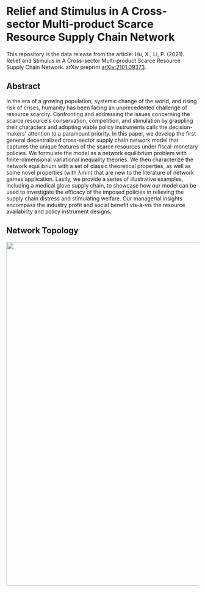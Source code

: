 # Relief and Stimulus in A Cross-sector Multi-product Scarce Resource Supply Chain Network 
This repository is the data release from the article: 
Hu, X., Li, P. (2021). Relief and Stimulus in A Cross-sector Multi-product Scarce Resource Supply Chain Network. arXiv preprint [arXiv:2101.09373](https://arxiv.org/abs/2101.09373).


 
## Abstract

In the era of a growing population, systemic change of the world, and rising risk of crises, humanity has been facing an unprecedented challenge of resource scarcity. Confronting and addressing the issues concerning the scarce resource's conservation, competition, and stimulation by grappling their characters and adopting viable policy instruments calls the decision-makers' attention to a paramount priority. In this paper, we develop the first general decentralized cross-sector supply chain network model that captures the unique features of the scarce resources under fiscal-monetary policies. We formulate the model as a network equilibrium problem with finite-dimensional variational inequality theories. We then characterize the network equilibrium with a set of classic theoretical properties, as well as some novel properties (with λmin) that are new to the literature of network games application. Lastly, we provide a series of illustrative examples, including a medical glove supply chain, to showcase how our model can be used to investigate the efficacy of the imposed policies in relieving the supply chain distress and stimulating welfare. Our managerial insights encompass the industry profit and social benefit vis-à-vis the resource availability and policy instrument designs. 

## Network Topology

<img src="images/SRtopology.PNG" width="900"> 


